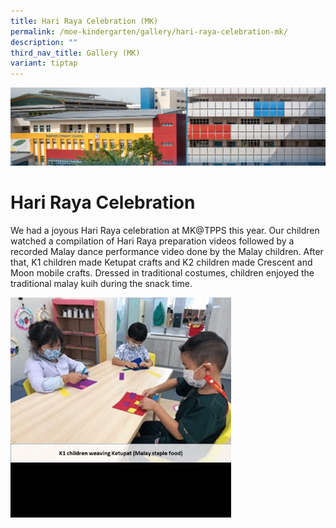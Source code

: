 ```yaml
---
title: Hari Raya Celebration (MK)
permalink: /moe-kindergarten/gallery/hari-raya-celebration-mk/
description: ""
third_nav_title: Gallery (MK)
variant: tiptap
---
```

![](/images/mk%20kindergarten.jpg)


Hari Raya Celebration
=====================

We had a joyous Hari Raya celebration at MK@TPPS this year. Our children watched a compilation of Hari Raya preparation videos followed by a recorded Malay dance performance video done by the Malay children. After that, K1 children made Ketupat crafts and K2 children made Crescent and Moon mobile crafts. Dressed in traditional costumes, children enjoyed the traditional malay kuih during the snack time.


<img src="/images/hry.gif" style="width:70%">
